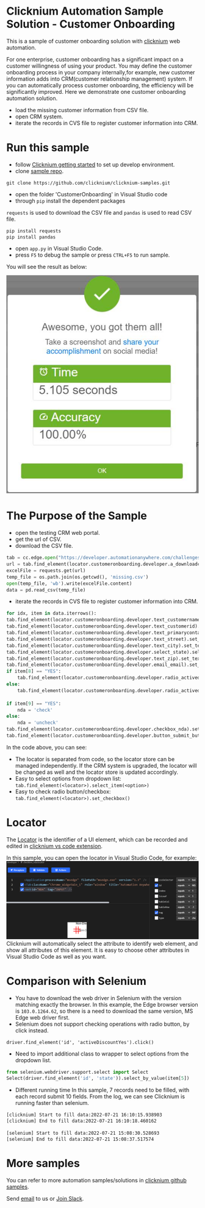 # Clicknium Automation Sample Solution - Customer Onboarding

This is a sample of customer onboarding solution with [clicknium](https://www.clicknium.com/) web automation.

For one enterprise, customer onboarding has a significant impact on a customer willingness of using your product. You may define the customer onboarding process in your company internally,for example,  new customer information adds into CRM(customer relationship management) system. If you can automatically process customer onboarding, the efficiency will be significantly improved. 
Here we demonstrate one customer onboarding automation solution.
- load the missing customer information from CSV file.
- open CRM system.
- iterate the records in CVS file to register customer information into CRM.

# Run this sample
- follow [Clicknium getting started](https://www.clicknium.com/documents) to set up develop environment.
- clone [sample repo](https://github.com/clicknium/clicknium-samples).
```
git clone https://github.com/clicknium/clicknium-samples.git
```
- open the folder 'CustomerOnboarding' in Visual Studio code
- through `pip` install the dependent packages
  
`requests` is used to download the CSV file and `pandas` is used to read CSV file.

```
pip install requests
pip install pandas
```

- open `app.py` in Visual Studio Code.
- press `F5` to debug the sample or press `CTRL+F5` to run sample.

You will see the result as below:

![result](img/result.jpg)

# The Purpose of the Sample
- open the testing CRM web portal.
- get the url of CSV.
- download the CSV file.

```python
tab = cc.edge.open("https://developer.automationanywhere.com/challenges/automationanywherelabs-customeronboarding.html")
url = tab.find_element(locator.customeronboarding.developer.a_downloadcsv).get_property("href")
excelFile = requests.get(url)
temp_file = os.path.join(os.getcwd(), 'missing.csv')
open(temp_file, 'wb').write(excelFile.content)
data = pd.read_csv(temp_file)
```

- iterate the records in CVS file to register customer information into CRM.

```python
for idx, item in data.iterrows():
tab.find_element(locator.customeronboarding.developer.text_customername).set_text(item[0])
tab.find_element(locator.customeronboarding.developer.text_customerid).set_text(item[1])
tab.find_element(locator.customeronboarding.developer.text_primarycontact).set_text(item[2])
tab.find_element(locator.customeronboarding.developer.text_street).set_text(item[3])
tab.find_element(locator.customeronboarding.developer.text_city).set_text(item[4])
tab.find_element(locator.customeronboarding.developer.select_state).select_item(item[5])
tab.find_element(locator.customeronboarding.developer.text_zip).set_text("%05d" % item[6])
tab.find_element(locator.customeronboarding.developer.email_email).set_text(item[7])
if item[8] == "YES":
    tab.find_element(locator.customeronboarding.developer.radio_activediscountyes).set_checkbox()
else:
    tab.find_element(locator.customeronboarding.developer.radio_activediscountno).set_checkbox()
        
if item[9] == "YES":
    nda = 'check'
else:
    nda = 'uncheck'
tab.find_element(locator.customeronboarding.developer.checkbox_nda).set_checkbox(check_type=nda)
tab.find_element(locator.customeronboarding.developer.button_submit_button).click()
```

In the code above, you can see:
- The locator is separated from code, so the locator store can be managed independently. If the CRM system is upgraded, the locator will be changed as well and the locator store is updated accordingly.
- Easy to select options from dropdown list: `tab.find_element(<locator>).select_item(<option>)`
- Easy to check radio button/checkbox: `tab.find_element(<locator>).set_checkbox()`

# Locator
The [Locator](https://www.clicknium.com/documents/concepts/locator) is the identifier of a UI element, which can be recorded and edited in [clicknium vs code extension](https://marketplace.visualstudio.com/items?itemName=ClickCorp.clicknium). 

In this sample, you can open the locator in Visual Studio Code, for example:
![locator](img/locator.png)	
Clicknium will automatically select the attribute to identify web element, and show all attributes of this element. It is easy to choose other attributes in Visual Studio Code as well as you want.

# Comparison with Selenium
- You have to download the web driver in Selenium with the version matching exactly the browser. In this example, the Edge browser version is `103.0.1264.62`, so there is a need to download the same version, MS Edge web driver first.
- Selenium does not support checking operations with radio button, by click instead.
```
driver.find_element('id', 'activeDiscountYes').click()
```

- Need to import additional class to wrapper to select options from the dropdown list.
```python
from selenium.webdriver.support.select import Select
Select(driver.find_element('id', 'state')).select_by_value(item[5])
```

- Different running time
In this sample, 7 records need to be filled, with each record submit 10 fields. From the log, we can see Clicknium is running faster than selenium.
```
[clicknium] Start to fill data:2022-07-21 16:10:15.938903
[clicknium] End to fill data:2022-07-21 16:10:18.460162

[selenium] Start to fill data:2022-07-21 15:08:30.528693
[selenium] End to fill data:2022-07-21 15:08:37.517574
```

# More samples
You can refer to more automation samples/solutions in [clicknium github samples](https://github.com/clicknium/clicknium-samples).

Send [email](mailto:support@clicknium.com) to us or [Join Slack](https://join.slack.com/t/clicknium/shared_invite/zt-1cfxsstw7-s0CeJdhyg5wQ1h7_KKc6QQ).



